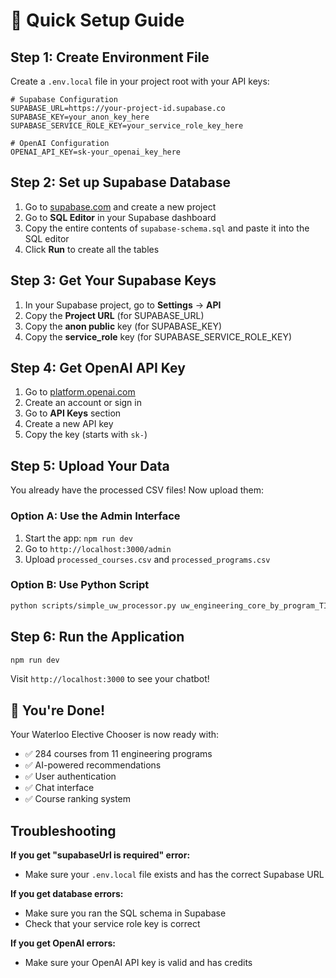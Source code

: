 # 🚀 Quick Setup Guide

## Step 1: Create Environment File

Create a `.env.local` file in your project root with your API keys:

```env
# Supabase Configuration
SUPABASE_URL=https://your-project-id.supabase.co
SUPABASE_KEY=your_anon_key_here
SUPABASE_SERVICE_ROLE_KEY=your_service_role_key_here

# OpenAI Configuration
OPENAI_API_KEY=sk-your_openai_key_here
```

## Step 2: Set up Supabase Database

1. Go to [supabase.com](https://supabase.com) and create a new project
2. Go to **SQL Editor** in your Supabase dashboard
3. Copy the entire contents of `supabase-schema.sql` and paste it into the SQL editor
4. Click **Run** to create all the tables

## Step 3: Get Your Supabase Keys

1. In your Supabase project, go to **Settings** → **API**
2. Copy the **Project URL** (for SUPABASE_URL)
3. Copy the **anon public** key (for SUPABASE_KEY)
4. Copy the **service_role** key (for SUPABASE_SERVICE_ROLE_KEY)

## Step 4: Get OpenAI API Key

1. Go to [platform.openai.com](https://platform.openai.com)
2. Create an account or sign in
3. Go to **API Keys** section
4. Create a new API key
5. Copy the key (starts with `sk-`)

## Step 5: Upload Your Data

You already have the processed CSV files! Now upload them:

### Option A: Use the Admin Interface
1. Start the app: `npm run dev`
2. Go to `http://localhost:3000/admin`
3. Upload `processed_courses.csv` and `processed_programs.csv`

### Option B: Use Python Script
```bash
python scripts/simple_uw_processor.py uw_engineering_core_by_program_TIDY.json
```

## Step 6: Run the Application

```bash
npm run dev
```

Visit `http://localhost:3000` to see your chatbot!

## 🎉 You're Done!

Your Waterloo Elective Chooser is now ready with:
- ✅ 284 courses from 11 engineering programs
- ✅ AI-powered recommendations
- ✅ User authentication
- ✅ Chat interface
- ✅ Course ranking system

## Troubleshooting

**If you get "supabaseUrl is required" error:**
- Make sure your `.env.local` file exists and has the correct Supabase URL

**If you get database errors:**
- Make sure you ran the SQL schema in Supabase
- Check that your service role key is correct

**If you get OpenAI errors:**
- Make sure your OpenAI API key is valid and has credits
